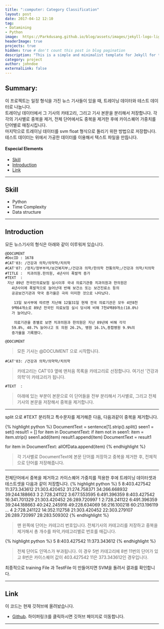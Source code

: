 ```yaml
---
title: ":computer: Category Classification"
layout: post
date: 2017-04-12 12:10
tag:
- Datamining
- Python
image:  https://Parkdusang.github.io/blog/assets/images/jekyll-logo-light-solid.png
headerImage: true
projects: true
hidden: true # don't count this post in blog pagination
description: "This is a simple and minimalist template for Jekyll for those who likes to eat noodles."
category: project
author: johndoe
externalLink: false
---
```

## Summary:

이 프로젝트는 일정 형식을 가진 뉴스 기사들이 있을 때, 트레이닝 데이터와 테스트 데이터로 나눕니다.  
트레이닝 데이터에서 그 기사의 카테고리, 그리고 기사 본문을 분리해서 저장합니다.
각각의 기사별로 중복을 제거, 전체 단어에서도 중복을 제거한 후에 카이스퀘어 가중치를 단어별로 매칭시킵니다.  
마지막으로 트레이닝 데이터를 svm float 형식으로 돌리기 위한 방법으로 저장합니다.
테스트 데이터는 위에서 가공한 데이터를 이용해서 텍스트 파일을 만듭니다.

#### Especial Elements
- [Skill](#skill)
- [Introduction](#introduction)
- [Link](#link)

---
## Skill

- Python
- Time Complexity
- Data structure

---
## Introduction

모든 뉴스기사의 형식은 아래와 같이 이루워져 있습니다.
```TEXT
@DOCUMENT
#DocID : 1678
#CAT'03: /건강과 의학/의약학/치의학
#CAT'07: /정치/정부부처/보건복지부;/건강과 의학/한의학 전통의학;/건강과 의학/치의학
#TITLE :  치과의원.한의원, 4년사이 폭발적 증가
#TEXT  :
 지난 89년 전국민의료보험 실시이후 국내 의료기관중 치과의원과 한의원은
   4년사이에 폭발적으로 늘어난데 반해 보건소 또는 보건진료소 등의
   공공보건기관과 약국 증가율은 극히 미미한 것으로 나타났다.

    13일 보사부에 따르면 지난해 12월31일 현재 전국 의료기관은 모두 4만8천
   9백64개소로 89년 전국민 의료보험 실시 당시에 비해 7천4백89개소(18.0%)
   가 늘어났다.

    의료기관을 종별로 보면 치과의원과 한의원은 지난 89년에 비해 각각
   59.8%, 48.7% 늘어나고 또 의원 26.2%, 병원 16.1%,종합병원 9.9%의
   증가율을 기록했다.
```
>
```TEXT
@DOCUMENT
```
>모든 기사는 @DOCUMENT 으로 시작합니다.  
```TEXT
#CAT'03: /건강과 의학/의약학/치의학
```
>카테고리는 CAT'03 옆에 맨처음 목록을 카테고리로 선정합니다.  여기선 '건강과 의학'이 카테고리가 됩니다.
```TEXT
#TEXT  :
```
>아래에 있는 부분이 본문으로 이 단어들을 전부 분리해서 기사별로, 그리고 전체 기사의 본문을 저장해서 중복을 제거합니다.   

---
split 으로 #TEXT 분리하고 특수문자를 제거해준 다음, 다음과같이 중복을 제거합니다.

{% highlight python %}
DocumentText = sentence[1].strip().split()
seen1 = set()
result1 = []
for item in DocumentText:
    if item not in seen1:
        item = item.strip()
        seen1.add(item)
        result1.append(item)
DocumentText = result1

for item in DocumentText:
    allOfData.append(item)
{% endhighlight %}
> 각 기사별로 DocumentText에 본문 단어를 저장하고 중복을 제거한 후, 전체적으로 단어를 저장해줍니다.  

---  

전체단어에서 중복을 제거하고 카이스퀘어 가중치를 적용한 후에 트레이닝 데이터셋과 테스트셋을 다음과 같이 저장합니다.
{% highlight python %}
5 8:403.427542 11:373.343612 21:303.420452 31:274.758371 34:266.668932 39:244.188663
3 2:728.241122 3:677.553595 6:491.396359 8:403.427542 16:341.701329 21:303.420452 26:289.720997
1 2:728.241122 6:491.396359 39:244.188663 40:242.245916 49:228.634069 56:216.100218 60:213.196119
...
4 2:728.241122 14:352.112758 21:303.420452 22:303.279107 26:289.720997 28:283.509302
{% endhighlight %}
>맨 왼쪽에 단어는 카테고리 번호입니다. 전체기사의 카테고리를 저장하고 중복을 제거해서 총 개수를 파악,카테고리별로 번호를 매깁니다.  

{% highlight python %}
5 8:403.427542 11:373.343612
{% endhighlight %}
> 전체 단어도 인덱스가 부과됩니다. 이 경우 5번 카테고리에 8번 11번의 단어가 있고 8번은 카이스퀘어 값이 403.427542 11은 373.343612인 경우입니다.  

최종적으로 training File 과 TestFile 이 만들어지면 SVM을 돌려서 결과를 확인합니다.


---
## Link
이 코드는 현재 깃허브에 올려놨습니다.
- [Github](https://github.com/Parkdusang/Categoryclassification). 하이퍼링크를 클릭하시면 깃허브 페이지로 이동합니다.

---
